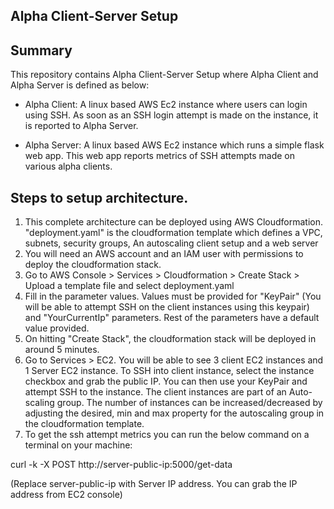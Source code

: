 ## Alpha Client-Server Setup

## Summary
This repository contains Alpha Client-Server Setup where Alpha Client and Alpha Server is defined as below:

- Alpha Client:
A linux based AWS Ec2 instance where users can login using SSH. As soon as an SSH login attempt is made on the instance, it is reported to Alpha Server.

- Alpha Server:
A linux based AWS Ec2 instance which runs a simple flask web app. This web app reports metrics of SSH attempts made on various alpha clients.

## Steps to setup architecture.

1. This complete architecture can be deployed using AWS Cloudformation. "deployment.yaml" is the cloudformation template which defines a VPC, subnets, security groups, An autoscaling client setup and a web server
2. You will need an AWS account and an IAM user with permissions to deploy the cloudformation stack.
3. Go to AWS Console > Services > Cloudformation > Create Stack > Upload a template file and select deployment.yaml
4. Fill in the parameter values. Values must be provided for "KeyPair" (You will be able to attempt SSH on the client instances using this keypair) and "YourCurrentIp" parameters. Rest of the parameters have a default value provided.
5. On hitting "Create Stack", the cloudformation stack will be deployed in around 5 minutes.
6. Go to Services > EC2. You will be able to see 3 client EC2 instances and 1 Server EC2 instance. To SSH into client instance, select the instance checkbox and grab the public IP. You can then use your KeyPair and attempt SSH to the instance. The client instances are part of an Auto-scaling group. The number of instances can be increased/decreased by adjusting the desired, min and max property for the autoscaling group in the cloudformation template.
7. To get the ssh attempt metrics you can run the below command on a terminal on your machine:

curl -k -X POST http://server-public-ip:5000/get-data

(Replace server-public-ip with Server IP address. You can grab the IP address from EC2 console)
